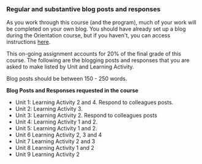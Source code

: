 ### Regular and substantive blog posts and responses

As you work through this course \(and the program\), much of your work will be completed on your own blog. You should have already set up a blog during the Orientation course, but if you haven't, you can access instructions [here](https://twonline.gitbooks.io/twu-online-orientation/content/activity-1.html).

This on-going assignment accounts for 20% of the final grade of this course. The following are the blogging posts and responses that you are asked to make listed by Unit and Learning Activity.

Blog posts should be between 150 - 250 words. 
 
**Blog Posts and Responses requested in the course**

* Unit 1: Learning Activity 2 and 4. Respond to colleagues posts. 
* Unit 2: Learning Activity 3.
* Unit 3: Learning Activity 2.  Respond to colleagues posts
* Unit 4: Learning Activity 1 and 2.
* Unit 5: Learning Activity 1 and 2.
* Unit 6 Learning Activity 2, 3 and 4
* Unit 7 Learning Activity 2 and 3
* Unit 8 Learning Activity 1 and 2
* Unit 9 Learning Activity 2





